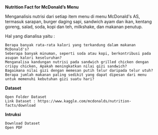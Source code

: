**Nutrition Fact for McDonald’s Menu**

Menganalisis nutrisi dari setiap item menu di menu McDonald's AS, termasuk sarapan, burger daging sapi, sandwich ayam dan ikan, kentang goreng, salad, soda, kopi dan teh, milkshake, dan makanan penutup.

Hal yang dianalisa yaitu :

    Berapa banyak rata-rata kalori yang terkandung dalam makanan McDonald's?
    Seberapa banyak minuman, seperti soda atau kopi, berkontribusi pada asupan kalori keseluruhan?
    Menganalisa kandungan nutrisi pada sandwich grilled chicken dengan crispy chicken, Apakah meningkatkan nilai gizi sandwich?
    Bagaimana nilai gizi dengan memesan putih telur daripada telur utuh?
    Berapa jumlah makanan paling sedikit yang dapat dipesan dari menu untuk memenuhi kebutuhan gizi suatu hari?

**Dataset**

    Open Folder Dataset
    Link Dataset : https://www.kaggle.com/mcdonalds/nutrition-facts/download

**Intruksi**

    Download Dataset
    Open PDF
